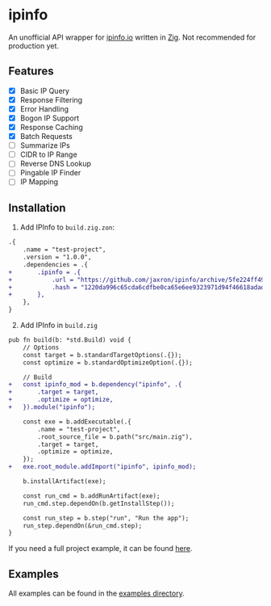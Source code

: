 # ipinfo

An unofficial API wrapper for [ipinfo.io](https://ipinfo.io) written in [Zig](https://ziglang.org/). Not recommended for production yet.

## Features

- [X] Basic IP Query
- [X] Response Filtering
- [X] Error Handling
- [X] Bogon IP Support
- [X] Response Caching
- [X] Batch Requests
- [ ] Summarize IPs
- [ ] CIDR to IP Range
- [ ] Reverse DNS Lookup
- [ ] Pingable IP Finder
- [ ] IP Mapping

## Installation

1. Add IPInfo to `build.zig.zon`:

```diff
.{
    .name = "test-project",
    .version = "1.0.0",
    .dependencies = .{
+       .ipinfo = .{
+           .url = "https://github.com/jaxron/ipinfo/archive/5fe224ff495bc5b78b76771dca22122733f8d531.tar.gz",
+           .hash = "1220da996c65cda6cdfbe0ca65e6ee9323971d94f46618adadd39099087d36f468c4",
+       },
    },
}
```

2. Add IPInfo in `build.zig`

```diff
pub fn build(b: *std.Build) void {
    // Options
    const target = b.standardTargetOptions(.{});
    const optimize = b.standardOptimizeOption(.{});

    // Build
+   const ipinfo_mod = b.dependency("ipinfo", .{
+       .target = target,
+       .optimize = optimize,
+   }).module("ipinfo");

    const exe = b.addExecutable(.{
        .name = "test-project",
        .root_source_file = b.path("src/main.zig"),
        .target = target,
        .optimize = optimize,
    });
+   exe.root_module.addImport("ipinfo", ipinfo_mod);

    b.installArtifact(exe);

    const run_cmd = b.addRunArtifact(exe);
    run_cmd.step.dependOn(b.getInstallStep());

    const run_step = b.step("run", "Run the app");
    run_step.dependOn(&run_cmd.step);
}
```

If you need a full project example, it can be found [here](https://github.com/jaxron/test-project/tree/ipinfo).

## Examples

All examples can be found in the [examples directory](https://github.com/jaxron/ipinfo/tree/master/examples).